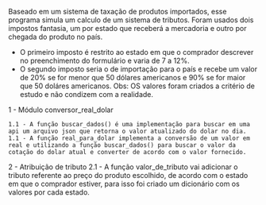 Baseado em um sistema de taxação de produtos importados, esse programa simula um calculo de um sistema de tributos. Foram usados dois impostos fantasia, um por estado que receberá a mercadoria e outro por chegada do produto no país. 
- O primeiro imposto é restrito ao estado em que o comprador descrever no preenchimento do formulário e varia de 7 a 12%.
- O segundo imposto seria o de importação para o país e recebe um valor de 20% se for menor que 50 dólares americanos e 90% se for maior que 50 doláres americanos.
Obs: OS valores foram criados a critério de estudo e não condizem com a realidade.

1 - Módulo conversor_real_dolar

    1.1 - A função buscar_dados() é uma implementação para buscar em uma api um arquivo json que retorna o valor atualizado do dolar no dia.
    1.1 - A função real_para_dolar implementa a conversão de um valor em real e utilizando a função buscar_dados() para buscar o valor da cotação do dolar atual e converter de acordo com o valor fornecido.

2 - Atribuição de tributo 
    2.1 - A função valor_de_tributo vai adicionar o tributo referente ao preço do produto escolhido, de acordo com o estado em que o comprador estiver, para isso foi criado um dicionário com os valores por cada estado. 

